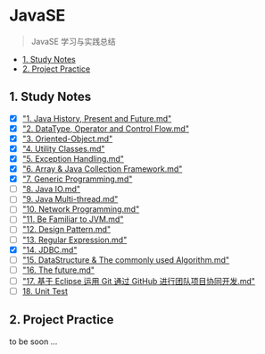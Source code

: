 # JavaSE 
> JavaSE 学习与实践总结

<!-- MarkdownTOC -->

- [1. Study Notes](#1-study-notes)
- [2. Project Practice](#2-project-practice)

<!-- /MarkdownTOC -->


<a name="1-study-notes"></a>
## 1. Study Notes

- [x] ["1. Java History, Present and Future.md"](https://github.com/ForrestLyu/JavaSE-Practice-Path/blob/master/Notes/1.%20Java%20History%2C%20Present%20and%20Future.md)
- [x] ["2. DataType, Operator and Control Flow.md"](https://github.com/ForrestLyu/JavaSE-Practice-Path/blob/master/Notes/2.%20DataType%2C%20Operator%20and%20Control%20Flow.md)
- [x] ["3. Oriented-Object.md"](https://github.com/ForrestLyu/JavaSE-Practice-Path/blob/master/Notes/3.%20Oriented-Object.md)
- [x] ["4. Utility Classes.md"](https://github.com/ForrestLyu/JavaSE-Practice-Path/blob/master/Notes/4.%20Utility%20Classes.md)
- [x] ["5. Exception Handling.md"](https://github.com/ForrestLyu/JavaSE-Practice-Path/blob/master/Notes/5.%20Exception%20Handling.md)
- [x] ["6. Array & Java Collection Framework.md"](https://github.com/ForrestLyu/JavaSE-Practice-Path/blob/master/Notes/6.%20Array%20%26%20Java%20Collection%20Framework.md)
- [x] ["7. Generic Programming.md"](https://github.com/ForrestLyu/JavaSE-Practice-Path/blob/master/Notes/7.%20Generic%20Programming.md)
- [ ] ["8. Java IO.md"](https://github.com/ForrestLyu/JavaSE-Practice-Path/blob/master/Notes/8.%20Java%20IO.md)
- [ ] ["9. Java Multi-thread.md"](https://github.com/ForrestLyu/JavaSE-Practice-Path/blob/master/Notes/9.%20Java%20Multi-thread.md)
- [ ] ["10. Network Programming.md"](https://github.com/ForrestLyu/JavaSE-Practice-Path/blob/master/Notes/10.%20Network%20Programming.md)
- [ ] ["11. Be Familiar to JVM.md"](https://github.com/ForrestLyu/JavaSE-Practice-Path/blob/master/Notes/11.%20Be%20Familiar%20to%20JVM.md)
- [ ] ["12. Design Pattern.md"](https://github.com/ForrestLyu/JavaSE-Practice-Path/blob/master/Notes/12.%20Design%20Pattern.md)
- [ ] ["13. Regular Expression.md"](https://github.com/ForrestLyu/JavaSE-Practice-Path/blob/master/Notes/13.%20Regular%20Expression.md)
- [x] ["14. JDBC.md"](https://github.com/ForrestLyu/JavaSE-Practice-Path/blob/master/Notes/14.%20JDBC.md)
- [ ] ["15. DataStructure & The commonly used Algorithm.md"](https://github.com/ForrestLyu/JavaSE-Practice-Path/blob/master/Notes/15.%20DataStructure%20%26%20The%20commonly%20used%20Algorithms.md)
- [ ] ["16. The future.md"](https://github.com/ForrestLyu/JavaSE-Practice-Path/blob/master/Notes/16.%20The%20future.md)
- [ ] ["17. 基于 Eclipse 运用 Git 通过 GitHub 进行团队项目协同开发.md"](https://github.com/ForrestLyu/JavaSE-Practice-Path/blob/master/Notes/17.%20%E5%9F%BA%E4%BA%8E%20Eclipse%20%E8%BF%90%E7%94%A8%20Git%20%E9%80%9A%E8%BF%87%20GitHub%20%E8%BF%9B%E8%A1%8C%E5%9B%A2%E9%98%9F%E9%A1%B9%E7%9B%AE%E5%8D%8F%E5%90%8C%E5%BC%80%E5%8F%91.md)
- [ ] [18. Unit Test](https://github.com/ForrestLyu/JavaSE-Practice-Path/blob/master/Notes/18.%20Unit%20Test.md)

<a name="2-project-practice"></a>
## 2. Project Practice

to be soon ...